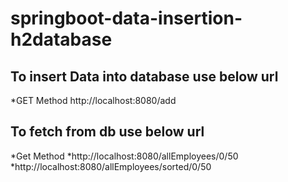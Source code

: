 # springboot-data-insertion-h2database

## To insert Data into database use below url 
*GET Method     http://localhost:8080/add   
## To fetch from db use below url
*Get Method 
*http://localhost:8080/allEmployees/0/50
*http://localhost:8080/allEmployees/sorted/0/50

